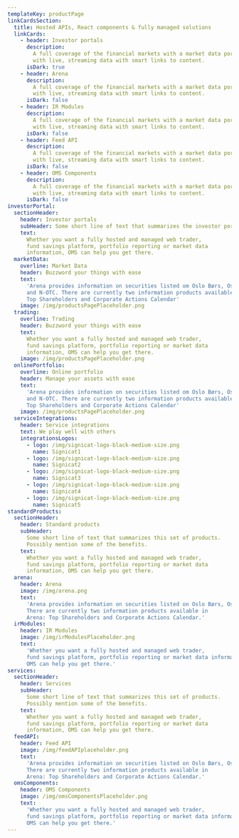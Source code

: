 ```yaml
---
templateKey: productPage
linkCardsSection:
  title: Hosted APIs, React components & fully managed solutions
  linkCards: 
    - header: Investor portals
      description: 
        A full coverage of the financial markets with a market data portal
        with live, streaming data with smart links to content.
      isDark: true
    - header: Arena
      description: 
        A full coverage of the financial markets with a market data portal
        with live, streaming data with smart links to content.
      isDark: false
    - header: IR Modules
      description: 
        A full coverage of the financial markets with a market data portal
        with live, streaming data with smart links to content.
      isDark: false
    - header: Feed API
      description: 
        A full coverage of the financial markets with a market data portal
        with live, streaming data with smart links to content.
      isDark: false
    - header: OMS Components
      description: 
        A full coverage of the financial markets with a market data portal
        with live, streaming data with smart links to content.
      isDark: false
investorPortal:
  sectionHeader:
    header: Investor portals
    subHeader: Some short line of text that summarizes the investor portals
    text: 
      Whether you want a fully hosted and managed web trader,
      fund savings platform, portfolio reporting or market data 
      information, OMS can help you get there.
  marketData:
    overline: Market Data
    header: Buzzword your things with ease
    text: 
      'Arena provides information on securities listed om Oslo Børs, Oslo Axess
      and N-OTC. There are currently two information products available in Arena:
      Top Shareholders and Corporate Actions Calendar'
    image: /img/productsPagePlaceholder.png
  trading:
    overline: Trading
    header: Buzzword your things with ease
    text:
      Whether you want a fully hosted and managed web trader,
      fund savings platform, portfolio reporting or market data 
      information, OMS can help you get there.
    image: /img/productsPagePlaceholder.png
  onlinePortfolio:
    overline: Online portfolio
    header: Manage your assets with ease
    text:
      'Arena provides information on securities listed om Oslo Børs, Oslo Axess
      and N-OTC. There are currently two information products available in Arena:
      Top Shareholders and Corporate Actions Calendar'
    image: /img/productsPagePlaceholder.png
  serviceIntegrations:
    header: Service integrations
    text: We play well with others
    integrationsLogos:
      - logo: /img/signicat-logo-black-medium-size.png
        name: Signicat1
      - logo: /img/signicat-logo-black-medium-size.png
        name: Signicat2
      - logo: /img/signicat-logo-black-medium-size.png
        name: Signicat3
      - logo: /img/signicat-logo-black-medium-size.png
        name: Signicat4
      - logo: /img/signicat-logo-black-medium-size.png
        name: Signicat5
standardProducts:
  sectionHeader:
    header: Standard products
    subHeader: 
      Some short line of text that summarizes this set of products.
      Possibly mention some of the benefits.
    text: 
      Whether you want a fully hosted and managed web trader,
      fund savings platform, portfolio reporting or market data 
      information, OMS can help you get there.
  arena:
    header: Arena
    image: /img/arena.png
    text:
      'Arena provides information on securities listed on Oslo Børs, Oslo Axess and N-OTC. 
      There are currently two information products available in 
      Arena: Top Shareholders and Corporate Actions Calendar.'
  irModules:
    header: IR Modules
    image: /img/irModulesPlaceholder.png
    text: 
      'Whether you want a fully hosted and managed web trader, 
      fund savings platform, portfolio reporting or market data information, 
      OMS can help you get there.'
services:
  sectionHeader:
    header: Services
    subHeader: 
      Some short line of text that summarizes this set of products.
      Possibly mention some of the benefits.
    text: 
      Whether you want a fully hosted and managed web trader,
      fund savings platform, portfolio reporting or market data 
      information, OMS can help you get there.
  feedAPI:
    header: Feed API
    image: /img/feedAPIplaceholder.png
    text:
      'Arena provides information on securities listed on Oslo Børs, Oslo Axess and N-OTC. 
      There are currently two information products available in 
      Arena: Top Shareholders and Corporate Actions Calendar.'
  omsComponents:
    header: OMS Components
    image: /img/omsComponentsPlaceholder.png
    text: 
      'Whether you want a fully hosted and managed web trader, 
      fund savings platform, portfolio reporting or market data information, 
      OMS can help you get there.'
---
```

